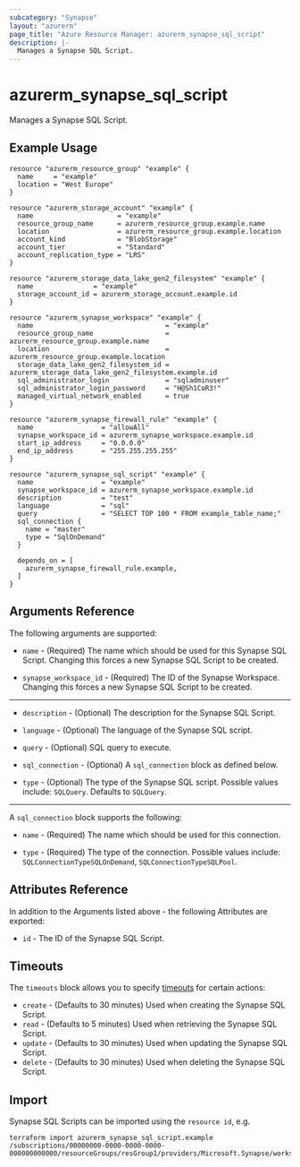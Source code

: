 ```yaml
---
subcategory: "Synapse"
layout: "azurerm"
page_title: "Azure Resource Manager: azurerm_synapse_sql_script"
description: |-
  Manages a Synapse SQL Script.
---
```


# azurerm_synapse_sql_script

Manages a Synapse SQL Script.

## Example Usage

```hcl
resource "azurerm_resource_group" "example" {
  name     = "example"
  location = "West Europe"
}

resource "azurerm_storage_account" "example" {
  name                     = "example"
  resource_group_name      = azurerm_resource_group.example.name
  location                 = azurerm_resource_group.example.location
  account_kind             = "BlobStorage"
  account_tier             = "Standard"
  account_replication_type = "LRS"
}

resource "azurerm_storage_data_lake_gen2_filesystem" "example" {
  name               = "example"
  storage_account_id = azurerm_storage_account.example.id
}

resource "azurerm_synapse_workspace" "example" {
  name                                 = "example"
  resource_group_name                  = azurerm_resource_group.example.name
  location                             = azurerm_resource_group.example.location
  storage_data_lake_gen2_filesystem_id = azurerm_storage_data_lake_gen2_filesystem.example.id
  sql_administrator_login              = "sqladminuser"
  sql_administrator_login_password     = "H@Sh1CoR3!"
  managed_virtual_network_enabled      = true
}

resource "azurerm_synapse_firewall_rule" "example" {
  name                 = "allowAll"
  synapse_workspace_id = azurerm_synapse_workspace.example.id
  start_ip_address     = "0.0.0.0"
  end_ip_address       = "255.255.255.255"
}

resource "azurerm_synapse_sql_script" "example" {
  name                 = "example"
  synapse_workspace_id = azurerm_synapse_workspace.example.id
  description          = "test"
  language             = "sql"
  query                = "SELECT TOP 100 * FROM example_table_name;"
  sql_connection {
    name = "master"
    type = "SqlOnDemand"
  }

  depends_on = [
    azurerm_synapse_firewall_rule.example,
  ]
}
```

## Arguments Reference

The following arguments are supported:

* `name` - (Required) The name which should be used for this Synapse SQL Script. Changing this forces a new Synapse SQL Script to be created.

* `synapse_workspace_id` - (Required) The ID of the Synapse Workspace. Changing this forces a new Synapse SQL Script to be created.

---

* `description` - (Optional) The description for the Synapse SQL Script.

* `language` - (Optional) The language of the Synapse SQL script.

* `query` - (Optional) SQL query to execute.

* `sql_connection` - (Optional) A `sql_connection` block as defined below.

* `type` - (Optional) The type of the Synapse SQL script. Possible values include: `SQLQuery`. Defaults to `SQLQuery`.

---

A `sql_connection` block supports the following:

* `name` - (Required) The name which should be used for this connection.

* `type` - (Required) The type of the connection. Possible values include: `SQLConnectionTypeSQLOnDemand`, `SQLConnectionTypeSQLPool`.

## Attributes Reference

In addition to the Arguments listed above - the following Attributes are exported: 

* `id` - The ID of the Synapse SQL Script.

## Timeouts

The `timeouts` block allows you to specify [timeouts](https://www.terraform.io/docs/configuration/resources.html#timeouts) for certain actions:

* `create` - (Defaults to 30 minutes) Used when creating the Synapse SQL Script.
* `read` - (Defaults to 5 minutes) Used when retrieving the Synapse SQL Script.
* `update` - (Defaults to 30 minutes) Used when updating the Synapse SQL Script.
* `delete` - (Defaults to 30 minutes) Used when deleting the Synapse SQL Script.

## Import

Synapse SQL Scripts can be imported using the `resource id`, e.g.

```shell
terraform import azurerm_synapse_sql_script.example /subscriptions/00000000-0000-0000-0000-000000000000/resourceGroups/resGroup1/providers/Microsoft.Synapse/workspaces/workspace1/sqlscripts/sqlscript1
```
